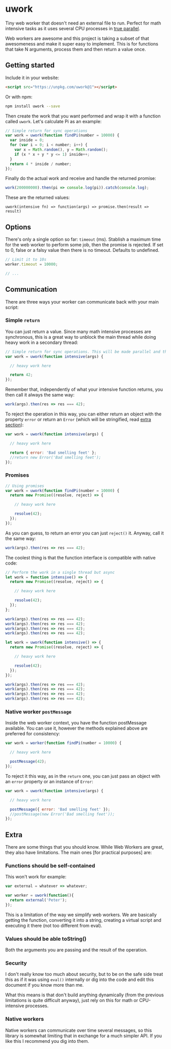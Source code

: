 # uwork

Tiny web worker that doesn't need an external file to run. Perfect for math intensive tasks as it uses several CPU processes in [true parallel](http://ejohn.org/blog/web-workers/).

Web workers are awesome and this project is taking a subset of that awesomeness and make it super easy to implement. This is for functions that take N arguments, process them and then return a value once.



## Getting started

Include it in your website:

```html
<script src="https://unpkg.com/uwork@1"></script>
```

Or with npm:

```bash
npm install uwork --save
```

Then create the work that you want performed and wrap it with a function called `uwork`. Let's calculate Pi as an example:

```js
// Simple return for sync operations
var work = uwork(function findPi(number = 10000) {
  var inside = 0;
  for (var i = 0; i < number; i++) {
    var x = Math.random(), y = Math.random();
    if (x * x + y * y <= 1) inside++;
  }
  return 4 * inside / number;
});
```

Finally do the actual work and receive and handle the returned promise:

```js
work(200000000).then(pi => console.log(pi)).catch(console.log);
```

These are the returned values:

```
uwork(intensive fn) => function(args) => promise.then(result => result)
```



## Options

There's only a single option so far: `timeout` (ms). Stablish a maximum time for the web worker to perform some job, then the promise is rejected. If set to 0, false or a falsy value then there is no timeout. Defaults to undefined.

```js
// Limit it to 10s
worker.timeout = 10000;

// ...
```



## Communication

There are three ways your worker can communicate back with your main script:

### Simple `return`

You can just return a value. Since many math intensive processes are synchronous, this is a great way to unblock the main thread while doing heavy work in a secondary thread:

```js
// Simple return for sync operations. This will be made parallel and thus async
var work = uwork(function intensive(args) {

  // heavy work here

  return 42;
});
```

Remember that, independently of what your intensive function returns, you then call it always the same way:

```js
work(args).then(res => res === 42);
```

To reject the operation in this way, you can either return an object with the property `error` or return an `Error` (which will be stringified, read [extra section](#extra)):

```js
var work = uwork(function intensive(args) {

  // heavy work here

  return { error: 'Bad smelling feet' };
  //return new Error('Bad smelling feet');
});
```



### Promises

```js
// Using promises
var work = uwork(function findPi(number = 10000) {
  return new Promise((resolve, reject) => {

    // heavy work here

    resolve(42);
  });
});
```

As you can guess, to return an error you can just `reject()` it. Anyway, call it the same way:

```js
work(args).then(res => res === 42);
```

The coolest thing is that the function interface is compatible with native code:

```js
// Perform the work in a single thread but async
let work = function intensive() => {
  return new Promise((resolve, reject) => {

    // heavy work here

    resolve(42);
  });
};

work(args).then(res => res === 42);
work(args).then(res => res === 42);
work(args).then(res => res === 42);
work(args).then(res => res === 42);
```

```js
let work = uwork(function intensive() => {
  return new Promise((resolve, reject) => {

    // heavy work here

    resolve(42);
  });
});

work(args).then(res => res === 42);
work(args).then(res => res === 42);
work(args).then(res => res === 42);
work(args).then(res => res === 42);
```



### Native worker `postMessage`

Inside the web worker context, you have the function postMessage available. You can use it, however the methods explained above are preferred for consistency:

```js
var work = worker(function findPi(number = 10000) {

  // heavy work here

  postMessage(42);
});
```

To reject it this way, as in the `return` one, you can just pass an object with an `error` property or an instance of `Error`:

```js
var work = uwork(function intensive(args) {

  // heavy work here

  postMessage({ error: 'Bad smelling feet' });
  //postMessage(new Error('Bad smelling feet'));
});
```


## Extra

There are some things that you should know. While Web Workers are great, they also have limitations. The main ones [for practical purposes] are:

### Functions should be self-contained

This won't work for example:

```js
var external = whatever => whatever;

var worker = uwork(function(){
  return external('Peter');
});
```

This is a limitation of the way we simplify web workers. We are basically getting the function, converting it into a string, creating a virtual script and executing it there (not too different from eval).

### Values should be able toString()

Both the arguments you are passing and the result of the operation.


### Security

I don't really know too much about security, but to be on the safe side treat this as if it was using `eval()` internally or dig into the code and edit this document if you know more than me.

What this means is that don't build anything dynamically (from the previous limitations is quite difficult anyway), just rely on this for math or CPU-intensive processes.


### Native workers

Native workers can communicate over time several messages, so this library is somewhat limiting that in exchange for a much simpler API. If you like this I recommend you dig into them.
